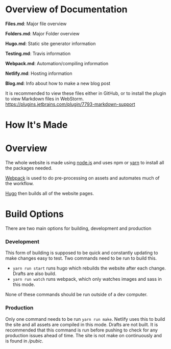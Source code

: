 # Overview of Documentation

**Files.md**: Major file overview

**Folders.md**: Major Folder overview

**Hugo.md**: Static site generator information

**Testing.md**: Travis information

**Webpack.md**: Automation/compiling information

**Netlify.md**: Hosting information

**Blog.md**: Info about how to make a new blog post

It is recommended to view these files either in GitHub, or to install the plugin to view Markdown files in WebStorm. https://plugins.jetbrains.com/plugin/7793-markdown-support

# How It's Made

# Overview
The whole website is made using [node.js](https://nodejs.org/en/) and uses npm or [yarn](https://yarnpkg.com/en/) to install all the packages needed.

[Webpack](https://webpack.js.org/) is used to do pre-processing on assets and automates much of the workflow.

[Hugo](https://gohugo.io/) then builds all of the website pages.
 
# Build Options

There are two main options for building, development and production

### Development
This form of building is supposed to be quick and constantly updating to make changes easy to test.
Two commands need to be run to build this.
- `yarn run start` runs hugo which rebuilds the website after each change. Drafts are also build.
- `yarn run watch` runs webpack, which only watches images and sass in this mode.

None of these commands should be run outside of a dev computer.

### Production 
Only one command needs to be run `yarn run make`. Netlify uses this to build the site and all assets are compiled in this mode. Drafts are not built. It is recommended that this command is run before pushing to check for any production issues ahead of time. The site is not make on continuously and is found in */pubic*.  
